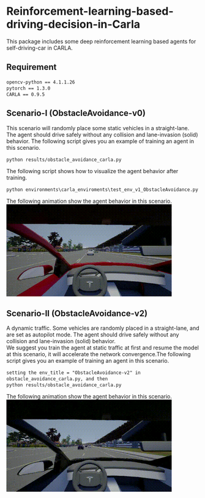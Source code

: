 # Reinforcement-learning-based-driving-decision-in-Carla
This package includes some deep reinforcement learning based agents for self-driving-car in CARLA.

## Requirement
```
opencv-python == 4.1.1.26
pytorch == 1.3.0
CARLA == 0.9.5
```

## Scenario-I (ObstacleAvoidance-v0)
This scenario will randomly place some static vehicles in a straight-lane. The agent should drive safely without any collision and lane-invasion (solid) behavior.
The following script gives you an example of training an agent in this scenario.
```
python results/obstacle_avoidance_carla.py
```

The following script shows how to visualize the agent behavior after training.
```
python environments\carla_enviroments\test_env_v1_ObstacleAvoidance.py
```

The following animation show the agent behavior in this scenario.  
![DDQN_PR](pictures/DDQN_PR.gif)

## Scenario-II (ObstacleAvoidance-v2)
A dynamic traffic. Some vehicles are randomly placed in a straight-lane, and are set as autopilot mode. The agent should drive safely without any collision and lane-invasion (solid) behavior.  
We suggest you train the agent at static traffic at first and resume the model at this scenario, it will accelerate the network convergence.The following script gives you an example of training an agent in this scenario.
```
setting the env_title = "ObstacleAvoidance-v2" in obstacle_avoidance_carla.py, and then
python results/obstacle_avoidance_carla.py
```

The following animation show the agent behavior in this scenario.  
![DDQN_PR_dynamic](pictures/DDQN_PR_dynamic.gif)
